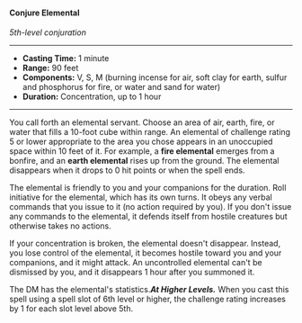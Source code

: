 #### Conjure Elemental
*5th-level conjuration*
___
- **Casting Time:** 1 minute
- **Range:** 90 feet
- **Components:** V, S, M (burning incense for air, soft clay for earth, sulfur and phosphorus for fire, or water and sand for water)
- **Duration:** Concentration, up to 1 hour
---
You call forth an elemental servant. Choose an area of air, earth, fire, or water that fills a 10-foot cube within range. An elemental of challenge rating 5 or lower appropriate to the area you chose appears in an unoccupied space within 10 feet of it. For example, a **fire elemental** emerges from a bonfire, and an **earth elemental** rises up from the ground. The elemental disappears when it drops to 0 hit points or when the spell ends.

The elemental is friendly to you and your companions for the duration. Roll initiative for the elemental, which has its own turns. It obeys any verbal commands that you issue to it (no action required by you). If you don't issue any commands to the elemental, it defends itself from hostile creatures but otherwise takes no actions.

If your concentration is broken, the elemental doesn't disappear. Instead, you lose control of the elemental, it becomes hostile toward you and your companions, and it might attack. An uncontrolled elemental can't be dismissed by you, and it disappears 1 hour after you summoned it.

The DM has the elemental's statistics.***At Higher Levels.*** When you cast this spell using a spell slot of 6th level or higher, the challenge rating increases by 1 for each slot level above 5th.